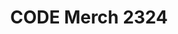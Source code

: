 ---
title: CODE Merch 2324
redirect_to: https://docs.google.com/forms/d/e/1FAIpQLSexGuCePf-xuQZ9tgubo-FboJ1MUf0gwvwYpOg0GaBVx-DCoQ/viewform?usp=sf_link
redirect_from: 
  - /CODEMerch2324
  - /codemerch2324
---